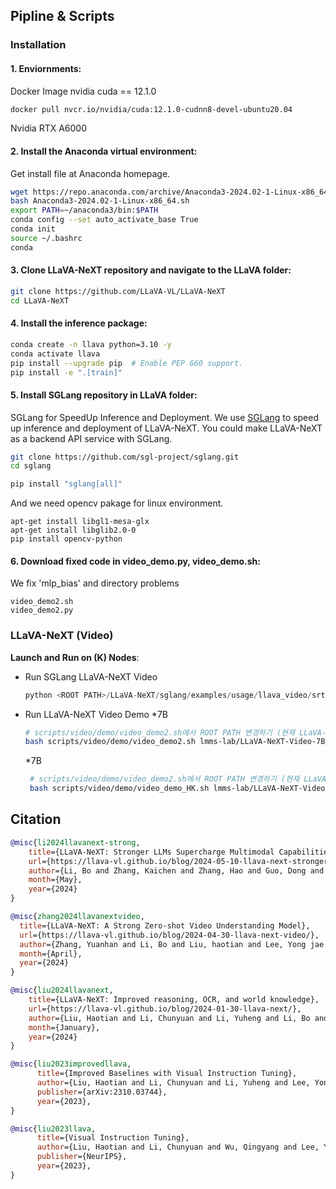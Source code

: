 ## Pipline & Scripts

### Installation

#### 1. **Enviornments:**
Docker Image nvidia cuda == 12.1.0
```bash
docker pull nvcr.io/nvidia/cuda:12.1.0-cudnn8-devel-ubuntu20.04
```
Nvidia RTX A6000

#### 2. **Install the Anaconda virtual environment:**
Get install file at Anaconda homepage.
```bash
wget https://repo.anaconda.com/archive/Anaconda3-2024.02-1-Linux-x86_64.sh
bash Anaconda3-2024.02-1-Linux-x86_64.sh
export PATH=~/anaconda3/bin:$PATH
conda config --set auto_activate_base True
conda init
source ~/.bashrc
conda
```

#### 3. **Clone LLaVA-NeXT repository and navigate to the LLaVA folder:**
```bash
git clone https://github.com/LLaVA-VL/LLaVA-NeXT
cd LLaVA-NeXT
```

#### 4. **Install the inference package:**
```bash
conda create -n llava python=3.10 -y
conda activate llava
pip install --upgrade pip  # Enable PEP 660 support.
pip install -e ".[train]"
```

#### 5. **Install SGLang repository in LLaVA folder:**
SGLang for SpeedUp Inference and Deployment.
We use [SGLang](https://github.com/sgl-project/sglang) to speed up inference and deployment of LLaVA-NeXT. You could make LLaVA-NeXT as a backend API service with SGLang.
```bash
git clone https://github.com/sgl-project/sglang.git
cd sglang

pip install "sglang[all]"
```
And we need opencv pakage for linux environment.
```
apt-get install libgl1-mesa-glx
apt-get install libglib2.0-0
pip install opencv-python
```

#### 6. **Download fixed code in video_demo.py, video_demo.sh:**
We fix 'mlp_bias' and directory problems 
```
video_demo2.sh
video_demo2.py
```

### LLaVA-NeXT (Video)

**Launch and Run on (K) Nodes**:
- Run SGLang LLaVA-NeXT Video
    ```python
    python <ROOT PATH>/LLaVA-NeXT/sglang/examples/usage/llava_video/srt_example_llava_v.py
    ```
- Run LLaVA-NeXT Video Demo
    *7B
    ```bash
    # scripts/video/demo/video_demo2.sh에서 ROOT PATH 변경하기 (현재 LLaVA-NeXT/)
    bash scripts/video/demo/video_demo2.sh lmms-lab/LLaVA-NeXT-Video-7B-DPO vicuna_v1 40 2 True ./data/UCF-crime/Abuse001_x264.mp4
    ```

   *7B
   ```bash
    # scripts/video/demo/video_demo2.sh에서 ROOT PATH 변경하기 (현재 LLaVA-NeXT/)
    bash scripts/video/demo/video_demo_HK.sh lmms-lab/LLaVA-NeXT-Video-34B mistral_direct 40 2 True ./data/UCF-crime/Abuse001_x264.mp4
    ```

## Citation

```bibtex
@misc{li2024llavanext-strong,
    title={LLaVA-NeXT: Stronger LLMs Supercharge Multimodal Capabilities in the Wild},
    url={https://llava-vl.github.io/blog/2024-05-10-llava-next-stronger-llms/},
    author={Li, Bo and Zhang, Kaichen and Zhang, Hao and Guo, Dong and Zhang, Renrui and Li, Feng and Zhang, Yuanhan and Liu, Ziwei and Li, Chunyuan},
    month={May},
    year={2024}
}

@misc{zhang2024llavanextvideo,
  title={LLaVA-NeXT: A Strong Zero-shot Video Understanding Model},
  url={https://llava-vl.github.io/blog/2024-04-30-llava-next-video/},
  author={Zhang, Yuanhan and Li, Bo and Liu, haotian and Lee, Yong jae and Gui, Liangke and Fu, Di and Feng, Jiashi and Liu, Ziwei and Li, Chunyuan},
  month={April},
  year={2024}
}

@misc{liu2024llavanext,
    title={LLaVA-NeXT: Improved reasoning, OCR, and world knowledge},
    url={https://llava-vl.github.io/blog/2024-01-30-llava-next/},
    author={Liu, Haotian and Li, Chunyuan and Li, Yuheng and Li, Bo and Zhang, Yuanhan and Shen, Sheng and Lee, Yong Jae},
    month={January},
    year={2024}
}

@misc{liu2023improvedllava,
      title={Improved Baselines with Visual Instruction Tuning}, 
      author={Liu, Haotian and Li, Chunyuan and Li, Yuheng and Lee, Yong Jae},
      publisher={arXiv:2310.03744},
      year={2023},
}

@misc{liu2023llava,
      title={Visual Instruction Tuning}, 
      author={Liu, Haotian and Li, Chunyuan and Wu, Qingyang and Lee, Yong Jae},
      publisher={NeurIPS},
      year={2023},
}
```
